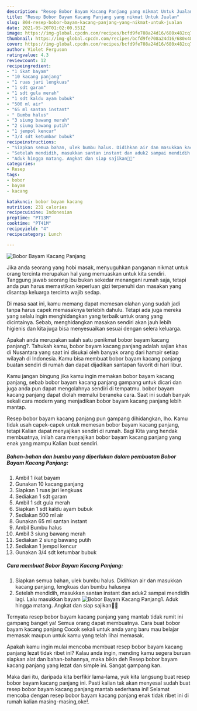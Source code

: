 ```yaml
---
description: "Resep Bobor Bayam Kacang Panjang yang nikmat Untuk Jualan"
title: "Resep Bobor Bayam Kacang Panjang yang nikmat Untuk Jualan"
slug: 804-resep-bobor-bayam-kacang-panjang-yang-nikmat-untuk-jualan
date: 2021-05-20T01:02:00.551Z
image: https://img-global.cpcdn.com/recipes/bcfd9fe708a24d16/680x482cq70/bobor-bayam-kacang-panjang-foto-resep-utama.jpg
thumbnail: https://img-global.cpcdn.com/recipes/bcfd9fe708a24d16/680x482cq70/bobor-bayam-kacang-panjang-foto-resep-utama.jpg
cover: https://img-global.cpcdn.com/recipes/bcfd9fe708a24d16/680x482cq70/bobor-bayam-kacang-panjang-foto-resep-utama.jpg
author: Violet Ferguson
ratingvalue: 4.3
reviewcount: 12
recipeingredient:
- "1 ikat bayam"
- "10 kacang panjang"
- "1 ruas jari lengkuas"
- "1 sdt garam"
- "1 sdt gula merah"
- "1 sdt kaldu ayam bubuk"
- "500 ml air"
- "65 ml santan instant"
- " Bumbu halus"
- "3 siung bawang merah"
- "2 siung bawang putih"
- "1 jempol kencur"
- "3/4 sdt ketumbar bubuk"
recipeinstructions:
- "Siapkan semua bahan, ulek bumbu halus. Didihkan air dan masukkan kacang panjang, lengkuas dan bumbu halusnya"
- "Setelah mendidih, masukkan santan instant dan aduk2 sampai mendidih lagi. Lalu masukkan bayam"
- "Aduk hingga matang. Angkat dan siap sajikan🙏😋"
categories:
- Resep
tags:
- bobor
- bayam
- kacang

katakunci: bobor bayam kacang 
nutrition: 231 calories
recipecuisine: Indonesian
preptime: "PT13M"
cooktime: "PT41M"
recipeyield: "4"
recipecategory: Lunch

---
```



![Bobor Bayam Kacang Panjang](https://img-global.cpcdn.com/recipes/bcfd9fe708a24d16/680x482cq70/bobor-bayam-kacang-panjang-foto-resep-utama.jpg)

Jika anda seorang yang hobi masak, menyuguhkan panganan nikmat untuk orang tercinta merupakan hal yang memuaskan untuk kita sendiri. Tanggung jawab seorang ibu bukan sekedar menangani rumah saja, tetapi anda pun harus memastikan keperluan gizi terpenuhi dan masakan yang disantap keluarga tercinta wajib sedap.

Di masa  saat ini, kamu memang dapat memesan olahan yang sudah jadi tanpa harus capek memasaknya terlebih dahulu. Tetapi ada juga mereka yang selalu ingin menghidangkan yang terbaik untuk orang yang dicintainya. Sebab, menghidangkan masakan sendiri akan jauh lebih higienis dan kita juga bisa menyesuaikan sesuai dengan selera keluarga. 



Apakah anda merupakan salah satu penikmat bobor bayam kacang panjang?. Tahukah kamu, bobor bayam kacang panjang adalah sajian khas di Nusantara yang saat ini disukai oleh banyak orang dari hampir setiap wilayah di Indonesia. Kamu bisa membuat bobor bayam kacang panjang buatan sendiri di rumah dan dapat dijadikan santapan favorit di hari libur.

Kamu jangan bingung jika kamu ingin memakan bobor bayam kacang panjang, sebab bobor bayam kacang panjang gampang untuk dicari dan juga anda pun dapat mengolahnya sendiri di tempatmu. bobor bayam kacang panjang dapat diolah memalui beraneka cara. Saat ini sudah banyak sekali cara modern yang menjadikan bobor bayam kacang panjang lebih mantap.

Resep bobor bayam kacang panjang pun gampang dihidangkan, lho. Kamu tidak usah capek-capek untuk memesan bobor bayam kacang panjang, tetapi Kalian dapat menyajikan sendiri di rumah. Bagi Kita yang hendak membuatnya, inilah cara menyajikan bobor bayam kacang panjang yang enak yang mampu Kalian buat sendiri.

<!--inarticleads1-->

##### Bahan-bahan dan bumbu yang diperlukan dalam pembuatan Bobor Bayam Kacang Panjang:

1. Ambil 1 ikat bayam
1. Gunakan 10 kacang panjang
1. Siapkan 1 ruas jari lengkuas
1. Sediakan 1 sdt garam
1. Ambil 1 sdt gula merah
1. Siapkan 1 sdt kaldu ayam bubuk
1. Sediakan 500 ml air
1. Gunakan 65 ml santan instant
1. Ambil  Bumbu halus
1. Ambil 3 siung bawang merah
1. Sediakan 2 siung bawang putih
1. Sediakan 1 jempol kencur
1. Gunakan 3/4 sdt ketumbar bubuk




<!--inarticleads2-->

##### Cara membuat Bobor Bayam Kacang Panjang:

1. Siapkan semua bahan, ulek bumbu halus. Didihkan air dan masukkan kacang panjang, lengkuas dan bumbu halusnya
1. Setelah mendidih, masukkan santan instant dan aduk2 sampai mendidih lagi. Lalu masukkan bayam
<img src="//assets-global.cpcdn.com/assets/icons/button_play-2c75c40dde080a61004c1f40b05d8f140eaff45d7e9e6481dc71c63d2e7c4909.png" alt="Bobor Bayam Kacang Panjang">1. Aduk hingga matang. Angkat dan siap sajikan🙏😋




Ternyata resep bobor bayam kacang panjang yang mantab tidak rumit ini gampang banget ya! Semua orang dapat membuatnya. Cara buat bobor bayam kacang panjang Cocok sekali untuk anda yang baru mau belajar memasak maupun untuk kamu yang telah lihai memasak.

Apakah kamu ingin mulai mencoba membuat resep bobor bayam kacang panjang lezat tidak ribet ini? Kalau anda ingin, mending kamu segera buruan siapkan alat dan bahan-bahannya, maka bikin deh Resep bobor bayam kacang panjang yang lezat dan simple ini. Sangat gampang kan. 

Maka dari itu, daripada kita berfikir lama-lama, yuk kita langsung buat resep bobor bayam kacang panjang ini. Pasti kalian tak akan menyesal sudah buat resep bobor bayam kacang panjang mantab sederhana ini! Selamat mencoba dengan resep bobor bayam kacang panjang enak tidak ribet ini di rumah kalian masing-masing,oke!.

